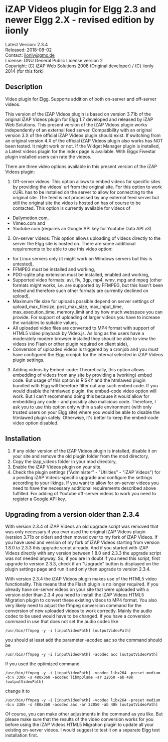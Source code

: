 iZAP Videos plugin for Elgg 2.3 and newer Elgg 2.X - revised edition by iionly
==============================================================================

Latest Version: 2.3.4  
Released: 2018-08-02  
Contact: iionly@gmx.de  
License: GNU General Public License version 2  
Copyright: (C) iZAP Web Solutions 2008 (Original developer) / (C) iionly 2014 (for this fork)


Description
-----------

Video plugin for Elgg. Supports addition of both on-server and off-server videos.

This version of the iZAP Videos plugin is based on version 3.71b of the original iZAP Videos plugin for Elgg 1.7 developed and released by iZAP Web Solutions. This present version of the iZAP Videos plugin works independently of an external feed server. Compatibility with an original version 3.X of the official iZAP Videos plugin should exist. If switching from an original version 4.X of the official iZAP Videos plugin also works has NOT been tested. It might work or not. If the Widget Manager plugin is installed, a Latest videos plugin for the index page is available. With Elggx Fivestar plugin installed users can rate the videos.


There are three video options available in this present version of the iZAP Videos plugin:

1. Off-server videos: This option allows to embed videos for specific sites by providing the videos' url from the original site. For this option to work cURL has to be installed on the server to allow for connecting to the original site. The feed is not processed by any external feed server but still the original site the video is hosted on has of course to be contacted. This option is currently available for videos of
  - Dailymotion.com,
  - Vimeo.com and
  - Youtube.com (requires an Google API key for Youtube Data API v3)

2. On-server videos: This option allows uploading of videos directly to the server the Elgg site is hosted on. There are some additional requirements to be able to use this video option:
  - for Linux servers only (it might work on Windows servers but this is untested),
  - FFMPEG must be installed and working,
  - PDO-sqlite php extension must be installed, enabled and working,
  - Supported video formats: avi, flv, 3gp, mp4, wmv, mpg and mpeg (other formats might works, i.e. are supported by FFMPEG, but this hasn't been tested and therefore such other formats are currently declined on upload),
  - Maximum file size for uploads possible depend on server settings of upload_max_filesize, post_max_size, max_input_time, max_execution_time, memory_limit and by how much webspace you can provide. For support of uploading of larger videos you have to increase the variables to suitable values,
  - All uploaded video files are converted to MP4 format with support of HTML5 video playback by Video.js. As long as the users have a moderately modern browser installed they should be able to view the videos (no Flash or other plugin required on client side),
  - Conversion of uploaded videos is triggered by a cronjob and you must have configured the Elgg cronjob for the interval selected in iZAP Videos plugin settings.

3. Adding videos by Embed-code: Theoretically, this option allows embedding of videos from any site by providing a (working) embed code. But usage of this option is RISKY and the htmlawed plugin bundled with Elgg will therefore filter out any such embed code. If you would disable the htmlawed plugin, the embed-code video option will work. But I can't recommend doing this because it would allow for embedding any code - and possibly also malicious code. Therefore, I ask you to use this option only within a safe environment (with only trusted users on your Elgg site) where you would be able to disable the htmlawed plugin safely. Otherwise, it's better to keep the embed-code video option disabled.


Installation
------------

1. If any older version of the iZAP Videos plugin is installed, disable it on your site and remove the old plugin folder from the mod directory,
2. Copy the izap_videos folder in your mod directory,
3. Enable the iZAP Videos plugin on your site,
4. Check the plugin settings ("Administer" - "Utilities" - "iZAP Videos") for a pending iZAP Videos-specific upgrade and configure the settings according to your likings. If you want to allow for on-server videos you need to have the necessary additional requirements described above fulfilled. For adding of Youtube off-server videos to work you need to register a Google API key.


Upgrading from a version older than 2.3.4
-----------------------------------------

With version 2.3.4 of iZAP Videos an old upgrade script was removed that was only necessary if you ever used the original iZAP Videos plugin (version 3.71b or older) and then moved over to my fork of iZAP Videos. If you have used and version of my fork of iZAP Videos starting from version 1.8.0 to 2.3.3 this upgrade script already. And if you started with iZAP Videos directly with any version between 1.8.0 and 2.3.3 the upgrade script was not needed anyway. So, if you are in doubt if you need this script, first upgrade to version 2.3.3, check if an "Upgrade" button is displayed on the plugin settings page and run it and only then upgrade to version 2.3.4.

With version 2.3.4 the iZAP Videos plugin makes use of the HTML5 video functionality. This means that the Flash plugin is no longer required. If you already have on-server videos on your site that were uploaded with a version older than 2.3.4 you need to install the iZAP Videos HTML5 Migration plugin to convert these existing videos to MP4 format. You also very likely need to adjust the ffmpeg conversion command for the conversion of new uploaded videos to work correctly. Mainly the audio codec to be used would have to be changed. If you have a conversion command in use that does not set the audio codec like
```
/usr/bin/ffmpeg -y -i [inputVideoPath] [outputVideoPath]
```
you should at least add the parameter -acodec aac so the command should be
```
/usr/bin/ffmpeg -y -i [inputVideoPath] -acodec acc [outputVideoPath]
```
If you used the optimized command 
```
/usr/bin/ffmpeg -y -i [inputVideoPath] -vcodec libx264 -preset medium -b:v 330k -s 480x360 -acodec libmp3lame -ar 22050 -ab 48k [outputVideoPath] 
```
change it to
```
/usr/bin/ffmpeg -y -i [inputVideoPath] -vcodec libx264 -preset medium -b:v 330k -s 480x360 -acodec aac -ar 22050 -ab 48k [outputVideoPath]
```
Of course, you can make other adjustments in the command as you like. But please make sure that the results of the video conversion works for you before using the iZAP Videos HTML5 Migration plugin to update all your existing on-server videos. I would suggest to test it on a separate Elgg test installation first.
